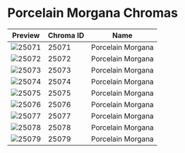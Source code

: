 # Porcelain Morgana Chromas



| Preview | Chroma ID | Name |
|---------|-----------|------|
| ![25071](https://raw.communitydragon.org/latest/plugins/rcp-be-lol-game-data/global/default/v1/champion-chroma-images/25/25071.png) | 25071 | Porcelain Morgana |
| ![25072](https://raw.communitydragon.org/latest/plugins/rcp-be-lol-game-data/global/default/v1/champion-chroma-images/25/25072.png) | 25072 | Porcelain Morgana |
| ![25073](https://raw.communitydragon.org/latest/plugins/rcp-be-lol-game-data/global/default/v1/champion-chroma-images/25/25073.png) | 25073 | Porcelain Morgana |
| ![25074](https://raw.communitydragon.org/latest/plugins/rcp-be-lol-game-data/global/default/v1/champion-chroma-images/25/25074.png) | 25074 | Porcelain Morgana |
| ![25075](https://raw.communitydragon.org/latest/plugins/rcp-be-lol-game-data/global/default/v1/champion-chroma-images/25/25075.png) | 25075 | Porcelain Morgana |
| ![25076](https://raw.communitydragon.org/latest/plugins/rcp-be-lol-game-data/global/default/v1/champion-chroma-images/25/25076.png) | 25076 | Porcelain Morgana |
| ![25077](https://raw.communitydragon.org/latest/plugins/rcp-be-lol-game-data/global/default/v1/champion-chroma-images/25/25077.png) | 25077 | Porcelain Morgana |
| ![25078](https://raw.communitydragon.org/latest/plugins/rcp-be-lol-game-data/global/default/v1/champion-chroma-images/25/25078.png) | 25078 | Porcelain Morgana |
| ![25079](https://raw.communitydragon.org/latest/plugins/rcp-be-lol-game-data/global/default/v1/champion-chroma-images/25/25079.png) | 25079 | Porcelain Morgana |